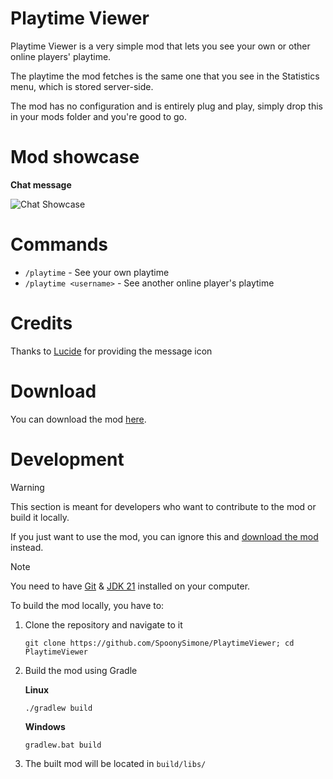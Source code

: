 # Playtime Viewer

Playtime Viewer is a very simple mod that lets you see your own or other online players' playtime.

The playtime the mod fetches is the same one that you see in the Statistics menu, which is stored server-side.

The mod has no configuration and is entirely plug and play, simply drop this in your mods folder and you're good to go.

# Mod showcase
**Chat message**

![Chat Showcase](https://raw.githubusercontent.com/SpoonySimone/PlaytimeViewer/refs/heads/main/images/chat_showcase.png)


# Commands
- `/playtime` - See your own playtime
- `/playtime <username>` - See another online player's playtime

# Credits
Thanks to [Lucide](https://lucide.dev/) for providing the message icon

# Download
You can download the mod [here](https://modrinth.com/project/playtimeviewer).

# Development
> [!WARNING]
> This section is meant for developers who want to contribute to the mod or build it locally.
> 
> If you just want to use the mod, you can ignore this and [download the mod](https://github.com/SpoonySimone/PlaytimeViewer?tab=readme-ov-file#download) instead.

> [!NOTE]
> You need to have [Git](https://git-scm.com/) & [JDK 21](https://adoptium.net/temurin/releases?version=21&os=any&arch=any) installed on your computer.

To build the mod locally, you have to:
1. Clone the repository and navigate to it

   ```
   git clone https://github.com/SpoonySimone/PlaytimeViewer; cd PlaytimeViewer
   ``` 
2. Build the mod using Gradle

    **Linux**
    ```
    ./gradlew build
    ```
    **Windows**
    ```
    gradlew.bat build
    ```
3. The built mod will be located in `build/libs/`
